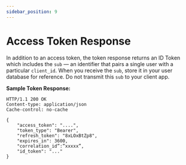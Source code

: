```yaml
---
sidebar_position: 9
---
```


# Access Token Response

In addition to an access token, the token response returns an ID Token which includes the `sub` — an identifier that pairs a single user with a particular `client_id`. When you receive the `sub`, store it in your user database for reference. Do not transmit this `sub` to your client app.

**Sample Token Response:**
``` 
HTTP/1.1 200 OK
Content-type: application/json
Cache-control: no-cache

{
    "access_token": "....",
    "token_type": "Bearer",
    "refresh_token": "8xLOxBtZp8",
    "expires_in": 3600,
    "correlation_id”:”xxxxx”,
    "id_token": "..."
}
```